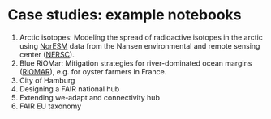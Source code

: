 # Case studies: example notebooks
1. Arctic isotopes: Modeling the spread of radioactive isotopes in the arctic using [NorESM](https://noresm-docs.readthedocs.io/en/noresm2/faq/postp_plotting_faq.html#different-sea-ice-and-ocean-grid) data from the Nansen environmental and remote sensing center ([NERSC](https://nersc.no/)).
2. Blue RiOMar: Mitigation strategies for river-dominated ocean margins ([RiOMAR](https://fair2adapt.github.io/Hack4RiOMAR/)), e.g. for oyster farmers in France.
3. City of Hamburg
4. Designing a FAIR national hub
5. Extending we-adapt and connectivity hub
6. FAIR EU taxonomy
